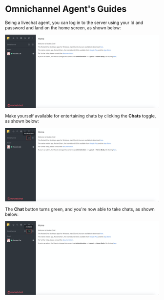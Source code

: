 # Omnichannel Agent's Guides

Being a livechat agent, you can log in to the server using your Id and password and land on the home screen, as shown below:

![](../../../.gitbook/assets/image%20%28208%29.png)

Make yourself available for entertaining chats by clicking the **Chats** toggle, as shown below:

![](../../../.gitbook/assets/image%20%28207%29.png)

The **Chat** button turns green, and you're now able to take chats, as shown below:

![](../../../.gitbook/assets/image%20%28209%29.png)

